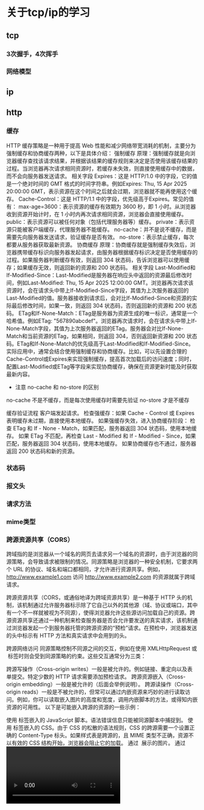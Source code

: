 # 关于tcp/ip的学习

## tcp

### 3次握手，4次挥手

### 网络模型

## ip

## http

### 缓存

HTTP 缓存策略是一种用于提高 Web 性能和减少网络带宽消耗的机制，主要分为强制缓存和协商缓存两种，以下是具体介绍：
强制缓存
原理：强制缓存就是向浏览器缓存查找该请求结果，并根据该结果的缓存规则来决定是否使用该缓存结果的过程。当浏览器再次请求相同资源时，若缓存未失效，则直接使用缓存中的数据，而不会向服务器发送请求。
相关字段
Expires：这是 HTTP/1.0 中的字段，它的值是一个绝对时间的 GMT 格式的时间字符串。例如Expires: Thu, 15 Apr 2025 20:00:00 GMT，表示资源在这个时间之后就会过期，浏览器就不能再使用这个缓存。
Cache-Control：这是 HTTP/1.1 中的字段，优先级高于Expires。常见的值有：
max-age=3600：表示资源的缓存有效期为 3600 秒，即 1 小时。从浏览器收到资源开始计时，在 1 小时内再次请求相同资源，浏览器会直接使用缓存。
public：表示资源可以被任何对象（包括代理服务器等）缓存。
private：表示资源只能被客户端缓存，代理服务器不能缓存。
no-cache：并不是说不缓存，而是需要先向服务器发送请求，验证缓存是否有效。
no-store：表示禁止缓存，每次都要从服务器获取最新资源。
协商缓存
原理：协商缓存就是强制缓存失效后，浏览器携带缓存标识向服务器发起请求，由服务器根据缓存标识决定是否使用缓存的过程。如果服务器判断缓存有效，则返回 304 状态码，告诉浏览器可以使用缓存；如果缓存无效，则返回新的资源和 200 状态码。
相关字段
Last-Modified和If-Modified-Since：Last-Modified是服务器在响应头中返回的资源最后修改时间，例如Last-Modified: Thu, 15 Apr 2025 12:00:00 GMT。浏览器再次请求该资源时，会在请求头中带上If-Modified-Since字段，其值为上次服务器返回的Last-Modified的值。服务器接收到请求后，会对比If-Modified-Since和资源的实际最后修改时间，如果一致，则返回 304 状态码，否则返回新的资源和 200 状态码。
ETag和If-None-Match：ETag是服务器为资源生成的唯一标识，通常是一个哈希值。例如ETag: "567890abcdef"。浏览器再次请求时，会在请求头中带上If-None-Match字段，其值为上次服务器返回的ETag。服务器会对比If-None-Match和当前资源的ETag，如果相同，则返回 304，否则返回新资源和 200 状态码。ETag和If-None-Match的优先级高于Last-Modified和If-Modified-Since。
实际应用中，通常会结合使用强制缓存和协商缓存。比如，可以先设置合理的Cache-Control或Expires来实现强制缓存，提高首次加载后的访问速度；同时，配置Last-Modified或ETag等字段来实现协商缓存，确保在资源更新时能及时获取最新内容。

- 注意 no-cache 和 no-store 的区别

no-cache 不是不缓存，而是每次使用缓存时需要先验证
no-store 才是不缓存

缓存验证流程
客户端发起请求。
检查强缓存：如果 Cache - Control 或 Expires 表明缓存未过期，直接使用本地缓存。
如果强缓存失效，进入协商缓存阶段：
检查 ETag 和 If - None - Match，如果匹配，服务器返回 304 状态码，使用本地缓存。
如果 ETag 不匹配，再检查 Last - Modified 和 If - Modified - Since，如果匹配，服务器返回 304 状态码，使用本地缓存。
如果协商缓存也不通过，服务器返回 200 状态码和新的资源。

### 状态码

### 报文头

### 请求方法

### mime类型

### 跨源资源共享（CORS）

跨域指的是浏览器从一个域名的网页去请求另一个域名的资源时，由于浏览器的同源策略，会导致请求被限制的情况。同源策略是浏览器的一种安全机制，它要求两个 URL 的协议、域名和端口都相同，才允许进行资源共享。例如，http://www.example1.com 访问 http://www.example2.com 的资源就属于跨域请求。

跨源资源共享（CORS，或通俗地译为跨域资源共享）是一种基于 HTTP 头的机制，该机制通过允许服务器标示除了它自己以外的其他源（域、协议或端口，其中有一个不一样就被视为不同源），使得浏览器允许这些源访问加载自己的资源。跨源资源共享还通过一种机制来检查服务器是否会允许要发送的真实请求，该机制通过浏览器发起一个到服务器托管的跨源资源的“预检”请求。在预检中，浏览器发送的头中标示有 HTTP 方法和真实请求中会用到的头。

跨源网络访问
同源策略控制不同源之间的交互，例如在使用 XMLHttpRequest 或 <img> 标签时则会受到同源策略的约束。这些交互通常分为三类：

跨源写操作（Cross-origin writes）一般是被允许的。例如链接、重定向以及表单提交。特定少数的 HTTP 请求需要添加预检请求。
跨源资源嵌入（Cross-origin embedding）一般是被允许的（后面会举例说明）。
跨源读操作（Cross-origin reads）一般是不被允许的，但常可以通过内嵌资源来巧妙的进行读取访问。例如，你可以读取嵌入图片的高度和宽度，调用内嵌脚本的方法，或得知内嵌资源的可用性。
以下是可能嵌入跨源的资源的一些示例：

使用 <script src="…"></script> 标签嵌入的 JavaScript 脚本。语法错误信息只能被同源脚本中捕捉到。
使用 <link rel="stylesheet" href="…"> 标签嵌入的 CSS。由于 CSS 的松散的语法规则，CSS 的跨源需要一个设置正确的 Content-Type 标头。如果样式表是跨源的，且 MIME 类型不正确，资源不以有效的 CSS 结构开始，浏览器会阻止它的加载。
通过 <img> 展示的图片。
通过 <video> 和 <audio> 播放的多媒体资源。
通过 <object> 和 <embed> 嵌入的插件。
通过 @font-face 引入的字体。一些浏览器允许跨源字体（cross-origin fonts），另一些需要同源字体（same-origin fonts）。
通过 <iframe> 载入的任何资源。站点可以使用 X-Frame-Options 标头来阻止这种形式的跨源交互。

如何允许跨源访问
可以使用 CORS 来允许跨源访问。CORS 是 HTTP 的一部分，它允许服务端来指定哪些主机可以从这个服务端加载资源。

如何阻止跨源访问
阻止跨源写操作，只要检测请求中的一个不可推测的令牌（CSRF token）即可，这个标记被称为跨站请求伪造（CSRF）令牌。你必须使用这个令牌来阻止页面的跨源读操作。
阻止资源的跨源读取，需要保证该资源是不可嵌入的。阻止嵌入行为是必须的，因为嵌入资源通常向其暴露信息。
阻止跨源嵌入，需要确保你的资源不能通过以上列出的可嵌入资源格式使用。浏览器可能不会遵守 Content-Type 头部定义的类型。例如，如果你在 HTML 文档中指定 <script> 标记，则浏览器将尝试将标签内部的 HTML 解析为 JavaScript。当资源不是网站的入口点时，还可以使用 CSRF 令牌来防止嵌入。

总结来说就是同源策略里面加的限制，主要是为了防止在脚本里面恶意访问和攻击其他的源。
同源策略说的就是当两个url的协议或者域名，端口其中一个不一样就视为非同源，访问非同源资源就称为跨源资源访问，
在浏览器中跨源资源访问的方式有很多，比如说嵌入资源（link，script，img，video，audio，iframe，@font-face），链接，重定向，表单，xhr，fetch，等等，其中xhr，fetch，@font-face就加了跨域限制。
就是说不允许它们直接进行跨域资源访问，必须遵循跨域的规范。

## udp
